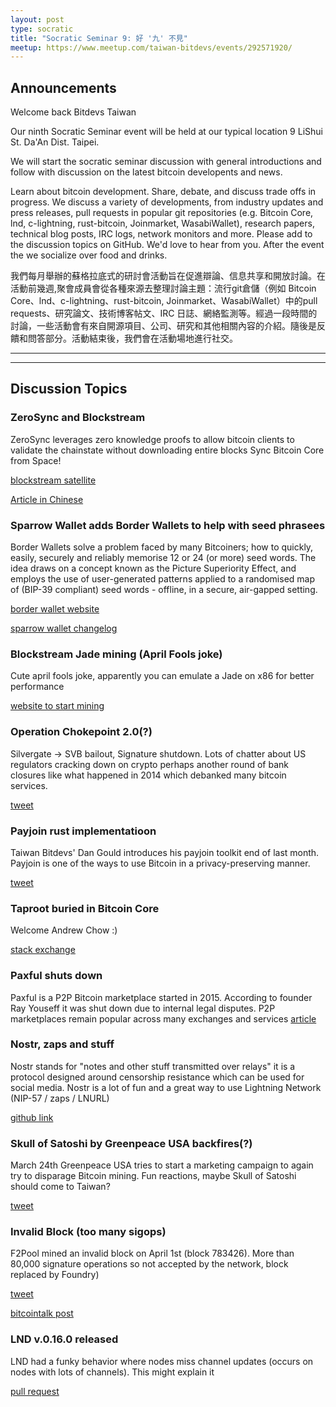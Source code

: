 ```yaml
---
layout: post
type: socratic
title: "Socratic Seminar 9: 好 '九' 不見"
meetup: https://www.meetup.com/taiwan-bitdevs/events/292571920/
---
```


## Announcements
Welcome back Bitdevs Taiwan

Our ninth Socratic Seminar event will be held at our typical location 9 LiShui St. Da'An Dist. Taipei.

We will start the socratic seminar discussion with general introductions and follow with discussion on the latest bitcoin developents and news.

Learn about bitcoin development. Share, debate, and discuss trade offs in progress. We discuss a variety of developments, from industry updates and press releases, pull requests in popular git repositories (e.g. Bitcoin Core, lnd, c-lightning, rust-bitcoin, Joinmarket, WasabiWallet), research papers, technical blog posts, IRC logs, network monitors and more. Please add to the discussion topics on GitHub. We'd love to hear from you. After the event the we socialize over food and drinks. 

我們每月舉辦的蘇格拉底式的研討會活動旨在促進辯論、信息共享和開放討論。在活動前幾週,聚會成員會從各種來源去整理討論主題：流行git倉儲（例如 Bitcoin Core、lnd、c-lightning、rust-bitcoin, Joinmarket、WasabiWallet）中的pull requests、研究論文、技術博客帖文、IRC 日誌、網絡監測等。經過一段時間的討論，一些活動會有來自開源項目、公司、研究和其他相關內容的介紹。隨後是反饋和問答部分。活動結束後，我們會在活動場地進行社交。

---
---

## Discussion Topics

### ZeroSync and Blockstream

ZeroSync leverages zero knowledge proofs to allow bitcoin clients to validate the chainstate without downloading entire blocks
Sync Bitcoin Core from Space!

[blockstream satellite](https://twitter.com/Blockstream/status/1641897424305246224?s=20)

[Article in Chinese](https://news.cnyes.com/news/id/5134900)

### Sparrow Wallet adds Border Wallets to help with seed phrasees

Border Wallets solve a problem faced by many Bitcoiners; how to quickly, easily, securely and reliably memorise 12 or 24 (or more) seed words. The idea draws on a concept known as the Picture Superiority Effect, and employs the use of user-generated patterns applied to a randomised map of (BIP-39 compliant) seed words - offline, in a secure, air-gapped setting.

[border wallet website](https://www.borderwallets.com/)

[sparrow wallet changelog](https://github.com/sparrowwallet/sparrow/releases)

### Blockstream Jade mining (April Fools joke)

Cute april fools joke, apparently you can emulate a Jade on x86 for better performance 

[website to start mining ](https://jademiner.blockstream.com/)

### Operation Chokepoint 2.0(?)
Silvergate -> SVB bailout, Signature shutdown.  Lots of chatter about US regulators cracking down on crypto perhaps another round of bank closures like what happened in 2014 which debanked many bitcoin services.

[tweet](https://twitter.com/jimmysong/status/1641083651873206272?s=20)


### Payjoin rust implementatioon

Taiwan Bitdevs' Dan Gould introduces his payjoin toolkit end of last month. Payjoin is one of the ways to use Bitcoin in a privacy-preserving manner. 

[tweet](https://twitter.com/bitgould/status/1640746521829208066?s=20)

### Taproot buried in Bitcoin Core
Welcome Andrew Chow :)

[stack exchange](https://bitcoin.stackexchange.com/questions/117569/why-isnt-the-taproot-deployment-buried-in-bitcoin-core)

### Paxful shuts down
Paxful is a P2P Bitcoin marketplace started in 2015. According to founder Ray Youseff it was shut down due to internal legal disputes. P2P marketplaces remain popular across many exchanges and services
[article](https://decrypt.co/125411/paxful-bitcoin-marketplace-closure-cofounder-lawsuit)

### Nostr, zaps and stuff

Nostr stands for "notes and other stuff transmitted over relays" it is a protocol designed around censorship resistance which can be used for social media. Nostr is a lot of fun and a great way to use Lightning Network (NIP-57 / zaps / LNURL)

[github link](https://github.com/nostr-protocol/nostr)

### Skull of Satoshi by Greenpeace USA backfires(?)

March 24th Greenpeace USA tries to start a marketing campaign to again try to disparage Bitcoin mining. Fun reactions, maybe Skull of Satoshi should come to Taiwan?

[tweet](https://twitter.com/greenpeaceusa/status/1638952445542801425?s=20)

### Invalid Block (too many sigops)
F2Pool mined an invalid block on April 1st (block 783426). More than 80,000 signature operations so not accepted by the network, block replaced by Foundry)

[tweet](https://twitter.com/BitMEXResearch/status/1642151592609607685?s=20)

[bitcointalk post](https://bitcointalk.org/index.php?topic=5447129.0)

### LND v.0.16.0 released
LND had a funky behavior where nodes miss channel updates (occurs on nodes with lots of channels). This might explain it

[pull request](https://github.com/lightningnetwork/lnd/pull/7239)
